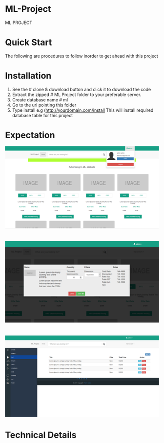 # ML-Project
ML PROJECT


# Quick Start

The following are procedures to follow inorder to get ahead with this project

# Installation

1. See the # clone & download button and click it to download the code
2. Extract the zipped # ML Project folder to your preferable server.
3. Create database name # ml
4. Go to the url pointing this folder
5. Type install e.g (http://yourdomain.com/install
This will install required database table for this project

# Expectation
![Alt text](https://github.com/reddeath1/ML-Project/blob/master/assets/images/showcase.PNG?raw=true "showcase")

#
![Alt text](https://github.com/reddeath1/ML-Project/blob/master/assets/images/showcase2.PNG?raw=true "showcase")

#
![Alt text](https://github.com/reddeath1/ML-Project/blob/master/assets/images/showcase1.PNG?raw=true "showcase")

# Technical Details

